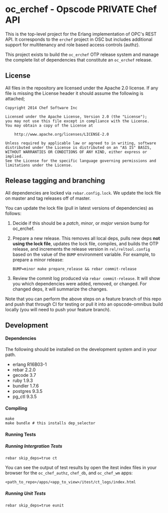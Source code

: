 oc_erchef - Opscode PRIVATE Chef API
====================================


This is the top-level project for the Erlang implementation of OPC's
REST API. It corresponds to the `erchef` project in OSC but includes
additional support for multitenancy and role based access controls
(authz).

This project exists to build the `oc_erchef` OTP release system and
manage the complete list of dependencies that constitute an
`oc_erchef` release.

## License

All files in the repository are licensed under the Apache 2.0 license. If any
file is missing the License header it should assume the following is attached;

```
Copyright 2014 Chef Software Inc

Licensed under the Apache License, Version 2.0 (the "License");
you may not use this file except in compliance with the License.
You may obtain a copy of the License at

    http://www.apache.org/licenses/LICENSE-2.0

Unless required by applicable law or agreed to in writing, software
distributed under the License is distributed on an "AS IS" BASIS,
WITHOUT WARRANTIES OR CONDITIONS OF ANY KIND, either express or implied.
See the License for the specific language governing permissions and
limitations under the License.
```

Release tagging and branching
-----------------------------

All dependencies are locked via `rebar.config.lock`. We update the
lock file on master and tag releases off of master.

You can update the lock file (pull in latest versions of dependencies)
as follows:

1. Decide if this should be a _patch_, _minor_, or _major_ version
   bump for oc_erchef.

2. Prepare a new release. This removes all local deps, pulls new deps
   **not using the lock file**, updates the lock file, compiles, and
   builds the OTP release, and increments the release version in
   `rel/reltool.config` based on the value of the `BUMP` environment
   variable. For example, to prepare a minor release:
   ```
   BUMP=minor make prepare_release && rebar commit-release
   ```
3. Review the commit log produced via `rebar commit-release`. It will
   show you which dependencies were added, removed, or changed. For
   changed deps, it will summarize the changes.

Note that you can perform the above steps on a feature branch of this
repo and push that through CI for testing or pull it into an
opscode-omnibus build locally (you will need to push your feature
branch).

Development
-----------

#### Dependencies

The following should be installed on the development system and in your path.

+ erlang   R16B03-1
+ rebar    2.2.0
+ gecode   3.7
+ ruby     1.9.3
+ bundler  1.7.6
+ postgres 9.3.5
+ pg_ctl   9.3.5

#### Compiling

```
make
make bundle # this installs dep_selector
```

#### Running Tests

##### Running Intergration Tests

`rebar skip_deps=true ct`

You can see the output of test results by open the itest index files in your browser for the `oc_chef_authz`, `chef_db`, and `oc_chef_wm` apps:

`<path_to_repo>/apps/<app_to_view>/itest/ct_logs/index.html`

##### Running Unit Tests

`rebar skip_deps=true eunit`
